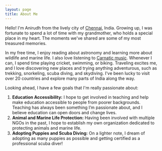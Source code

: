 ```yaml
---
layout: page
title: About Me
---
```


Hello! I'm Anirudh from the lively city of <a href="https://en.wikipedia.org/wiki/Chennai">Chennai</a>, India. Growing up, I was fortunate to spend a lot of time with my grandmother, who holds a special place in my heart. The moments we've shared are some of my most treasured memories. 

In my free time, I enjoy reading about astronomy and learning more about wildlife and marine life. I also love listening to <a href="https://en.wikipedia.org/wiki/Carnatic_music#:~:text=Carnatic%20music%2C%20known%20as%20Karn%C4%81%E1%B9%ADaka,south%20Telangana%20and%20southern%20Odisha.">Carnatic music</a>. Whenever I can, I spend time playing cricket, swimming, or biking. Traveling excites me, and I love discovering new places and trying anything adventurous, such as trekking, snorkeling, scuba diving, and skydiving. I've been lucky to visit over 20 countries and explore many parts of India along the way. 

Looking ahead, I have a few goals that I'm really passionate about:

1. **Education Accessibility:** I hope to get involved in teaching and help make education accessible to people from poorer backgrounds. Teaching has always been something I’m passionate about, and I believe education can open doors and change lives.
2. **Animal and Marine Life Protection:** Having been involved with multiple NGOs in the past, I hope to establish my own organization dedicated to protecting animals and marine life.
3. **Adopting Puppies and Scuba Diving:** On a lighter note, I dream of adopting as many puppies as possible and getting certified as a professional scuba diver!


